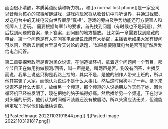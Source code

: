 画面很小清醒，本质英语阅读和听力机。。和[[a normal lost phone]]是一家公司
以音频为核心的叙事解谜游戏，游戏内玩家将从收音机中聆听世界，并通过截取、发送电台中的无线电波向世界展示“真相”，游戏的旁白及手势功能还可方便盲人和视障人士游玩。
需要根据每章节的要求，首先找到问题（有时候也不是问题），然后找到问题的答案，录下答案，到问题的地方播放。
比如第一章需要找到隐藏的电台，第一个问题是有人在问答电台里说政府有大秘密，主播表示如果大家有疑问可以问，然后去新闻台里录今天讨论的话题，“如果想要隐藏电台是否可能”然后发给电台问答。

第二章要探索政府是否对民众说谎，在创造循环机，拿着这个问题问一个节目，那个节目正在做用狗做预测/回答，叫一声是是，叫两声是否。狗没有回答，主播反而说，我早上说这只狗是我路上捡的，其实不是，是他的制作人带来上班的，所以他其实骗了大家。而他认为说谎不是什么大事儿，然后这时候狗叫了一声。录下来说谎不是什么大事儿，放给另一个频道，那个频道的人说她朋友昨天鸽了她，因为循环机已经被发明了，现在把她的脑子搞得好痛。然后播给另一个频道，正在讨论对头痛的研究，他们认为时间循环装置还没有被启动，所以头痛应该无关，但谁能确定呢？所以他们会继续调查。


![[Pasted image 20221103191844.png]]
![[Pasted image 20221103191817.png]]